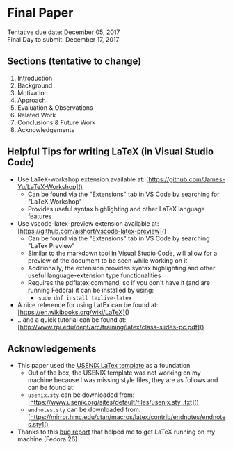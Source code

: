 # Final Paper 
Tentative due date: December 05, 2017  
Final Day to submit: December 17, 2017

## Sections (tentative to change)
1. Introduction
2. Background
3. Motivation
4. Approach
5. Evaluation & Observations
6. Related Work
7. Conclusions & Future Work
8. Acknowledgements

## Helpful Tips for writing LaTeX (in Visual Studio Code)
- Use LaTeX-workshop extension available at: [https://github.com/James-Yu/LaTeX-Workshop]()
  - Can be found via the "Extensions" tab in VS Code by searching for "LaTeX Workshop"
  - Provides useful syntax highlighting and other LaTeX language features
- Use vscode-latex-preview extension available at: [https://github.com/ajshort/vscode-latex-preview]()
  - Can be found via the "Extensions" tab in VS Code by searching "LaTex Preview"
  - Similar to the markdown tool in Visual Studio Code, will allow for a preview of the document to be seen while working on it
  - Additionally, the extension provides syntax highlighting and other useful language-extension type functionalities
  - Requires the pdflatex command, so if you don't have it (and are running Fedora) it can be installed by using: 
      - ``sudo dnf install texlive-latex``
- A nice reference for using LatEx can be found at: [https://en.wikibooks.org/wiki/LaTeX]()
- .. and a quick tutorial can be found at: [http://www.rpi.edu/dept/arc/training/latex/class-slides-pc.pdf]()

## Acknowledgements
- This paper used the [USENIX LaTex template](https://www.usenix.org/sites/default/files/template.la_.txt) as a foundation
  - Out of the box, the USENIX template was not working on my machine because I was missing style files, they are as follows and can be found at:
  - ``usenix.sty`` can be downloaded from:[https://www.usenix.org/sites/default/files/usenix.sty_.txt]()
  - ``endnotes.sty`` can be downloaded from: [https://mirror.hmc.edu/ctan/macros/latex/contrib/endnotes/endnotes.sty]()
- Thanks to this [bug report](https://bugzilla.redhat.com/show_bug.cgi?id=578426) that helped me to get LaTeX running on my machine (Fedora 26)